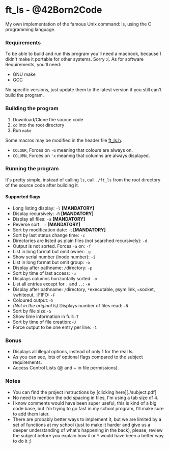 # ft_ls - @42Born2Code

My own implementation of the famous Unix command: ls, using the C programming language.

### Requirements
To be able to build and run this program you'll need a macbook, because I didn't make it portable for other systems. Sorry :(. As for software Requirements, you'll need:
- GNU make
- GCC

No specific versions, just update them to the latest version if you still can't build the program.

### Building the program

1. Download/Clone the source code
2. `cd` into the root directory
3. Run `make`

Some macros may be modified in the header file [ft_ls.h](./includes/ft_ls.h).  
- `COLOUR`, Forces on `-G` meaning that colours are always on.
- `COLUMN`, Forces on `'x` meannig that columns are always displayed. 

### Running the program

It's pretty simple, instead of calling `ls`, call `./ft_ls` from the root directory of the source code after building it.

#### Supported flags

- Long listing display: `-l` **[MANDATORY]** 
- Display recursively: `-R` **[MANDATORY]** 
- Display all files: `-a` **[MANDATORY]** 
- Reverse sort: `-r` **[MANDATORY]** 
- Sort by modification date: -t **[MANDATORY]** 
- Sort by last status change time: `-c` 
- Directories are listed as plain files (not searched recursively): `-d` 
- Output is not sorted. Forces `-a` on: `-f` 
- List in long format but omit owner: `-g` 
- Show serial number (inode number): `-i` 
- List in long format but omit group: `-o` 
- Display after pathname: `/`directory: `-p` 
- Sort by time of last access: `-u` 
- Displays columns horizontally sorted: `-x` 
- List all entries except for `.` and `..`: `-A` 
- Display after pathname: `/`directory, `*`executable, `@`sym link, `=`socket, `%`whiteout, `|`FIFO: `-F` 
- Coloured output:`-G` 
- *(Not in the original ls)* Displays number of files read: `-N`
- Sort by file size:`-S` 
- Show time information in full:`-T` 
- Sort by time of file creation:`-U` 
- Force output to be one entry per line: `-1`

### Bonus

- Displays all illegal options, instead of only 1 for the real ls.
- As you can see, lots of optional flags compared to the subject requirements.
- Access Control Lists (@ and + in file permissions).

### Notes

- You can find the project instructions by [clicking here][./subject.pdf]
- No need to mention the odd spacing in files, I'm using a tab size of 4.
- I know comments would have been super useful, this is kind of a big code base, but I'm trying to go fast in my school program, I'll make sure to add them later.
- There are probably better ways to implement it, but we are limited by a set of functions at my school (just to make it harder and give us a deeper understanding of what's happening in the back), please, review the subject before you explain how `X` or `Y` would have been a better way to do it ;)
